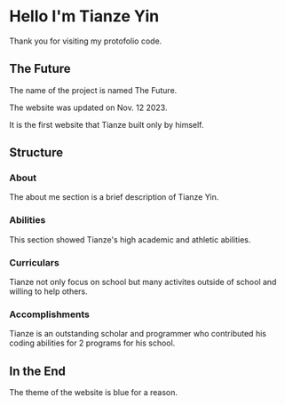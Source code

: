 # Hello I'm Tianze Yin

Thank you for visiting my protofolio code.

## The Future

The name of the project is named The Future.

The website was updated on Nov. 12 2023.

It is the first website that Tianze built only by himself.

## Structure

### About

The about me section is a brief description of Tianze Yin.

### Abilities

This section showed Tianze's high academic and athletic abilities.

### Curriculars

Tianze not only focus on school but many activites outside of school and willing to help others.

### Accomplishments

Tianze is an outstanding scholar and programmer who contributed his coding abilities for 2 programs for his school.

## In the End

The theme of the website is blue for a reason.
